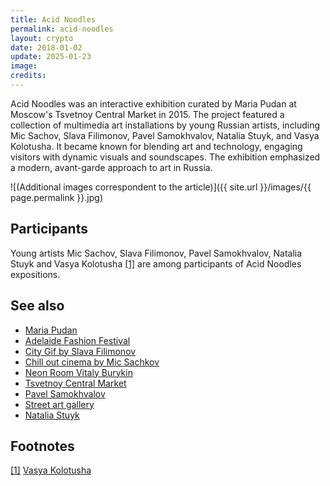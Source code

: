 ```yaml
---
title: Acid Noodles
permalink: acid-noodles
layout: crypto
date: 2018-01-02
update: 2025-01-23
image:
credits:
---
```


Acid Noodles was an interactive exhibition curated by Maria Pudan at Moscow's Tsvetnoy Central Market in 2015. The project featured a collection of multimedia art installations by young Russian artists, including Mic Sachov, Slava Filimonov, Pavel Samokhvalov, Natalia Stuyk, and Vasya Kolotusha. It became known for blending art and technology, engaging visitors with dynamic visuals and soundscapes. The exhibition emphasized a modern, avant-garde approach to art in Russia.

![(Additional images correspondent to the article)]({{ site.url }}/images/{{ page.permalink }}.jpg)

## Participants

Young artists Mic Sachov, Slava Filimonov, Pavel Samokhvalov, Natalia Stuyk and Vasya Kolotusha <span id="a1">[\[1\]](#f1)</span> are among participants of Acid Noodles expositions.

## See also

+ [Maria Pudan](pudan-maria)
+ [Adelaide Fashion Festival](adelaide-fashion-festival)
+ [City Gif by Slava Filimonov](city-gif-by-slava-filimonov)
+ [Chill out cinema by Mic Sachkov](chill-out-cinema-by-mic-sachkov)
+ [Neon Room Vitaly Burykin](neon-room-vitaly-burykin)
+ [Tsvetnoy Central Market](tsvetnoy-central-market)
+ [Pavel Samokhvalov](samokhvalov-pavel)
+ [Street art gallery](street-art-gallery)
+ [Natalia Stuyk](stuyk-natalia)

## Footnotes

[[1]](#a1) <span id="f1"></span> [Vasya Kolotusha](http://kolotusha.com/Acid-Noodles)
